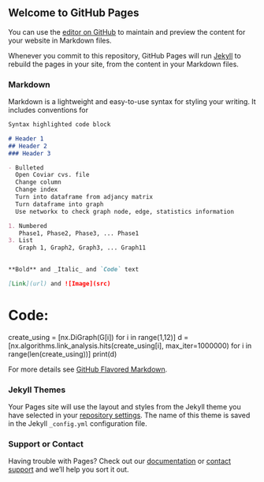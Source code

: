 ## Welcome to GitHub Pages

You can use the [editor on GitHub](https://github.com/jxie45/Python-Programming/edit/main/README.md) to maintain and preview the content for your website in Markdown files.

Whenever you commit to this repository, GitHub Pages will run [Jekyll](https://jekyllrb.com/) to rebuild the pages in your site, from the content in your Markdown files.

### Markdown

Markdown is a lightweight and easy-to-use syntax for styling your writing. It includes conventions for

```markdown
Syntax highlighted code block

# Header 1
## Header 2
### Header 3

- Bulleted
  Open Coviar cvs. file
  Change column 
  Change index
  Turn into dataframe from adjancy matrix
  Turn dataframe into graph
  Use networkx to check graph node, edge, statistics information

1. Numbered
   Phase1, Phase2, Phase3, ... Phase1
3. List
   Graph 1, Graph2, Graph3, ... Graph11
   

**Bold** and _Italic_ and `Code` text

[Link](url) and ![Image](src)
```
# Code: 

create_using = [nx.DiGraph(G[i]) for i in range(1,12)]
d = [nx.algorithms.link_analysis.hits(create_using[i], max_iter=1000000) for i in range(len(create_using))]
print(d)






For more details see [GitHub Flavored Markdown](https://guides.github.com/features/mastering-markdown/).

### Jekyll Themes

Your Pages site will use the layout and styles from the Jekyll theme you have selected in your [repository settings](https://github.com/jxie45/Python-Programming/settings/pages). The name of this theme is saved in the Jekyll `_config.yml` configuration file.

### Support or Contact

Having trouble with Pages? Check out our [documentation](https://docs.github.com/categories/github-pages-basics/) or [contact support](https://support.github.com/contact) and we’ll help you sort it out.
